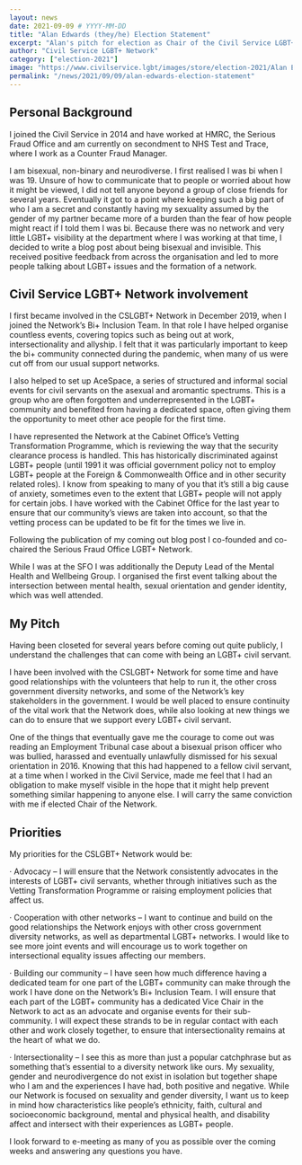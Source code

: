 ```yaml
---
layout: news
date: 2021-09-09 # YYYY-MM-DD 
title: "Alan Edwards (they/he) Election Statement"
excerpt: "Alan's pitch for election as Chair of the Civil Service LGBT+ Network"
author: "Civil Service LGBT+ Network"
category: ["election-2021"]
image: "https://www.civilservice.lgbt/images/store/election-2021/Alan Edwards headshot.jpeg"
permalink: "/news/2021/09/09/alan-edwards-election-statement"
---
```



## Personal Background

I joined the Civil Service in 2014 and have worked at HMRC, the Serious Fraud Office and am currently on secondment to NHS Test and Trace, where I work as a Counter Fraud Manager.
 
I am bisexual, non-binary and neurodiverse. I first realised I was bi when I was 19. Unsure of how to communicate that to people or worried about how it might be viewed, I did not tell anyone beyond a group of close friends for several years. Eventually it got to a point where keeping such a big part of who I am a secret and constantly having my sexuality assumed by the gender of my partner became more of a burden than the fear of how people might react if I told them I was bi. Because there was no network and very little LGBT+ visibility at the department where I was working at that time, I decided to write a blog post about being bisexual and invisible. This received positive feedback from across the organisation and led to more people talking about LGBT+ issues and the formation of a network.
 
## Civil Service LGBT+ Network involvement

I first became involved in the CSLGBT+ Network in December 2019, when I joined the Network’s Bi+ Inclusion Team. In that role I have helped organise countless events, covering topics such as being out at work, intersectionality and allyship. I felt that it was particularly important to keep the bi+ community connected during the pandemic, when many of us were cut off from our usual support networks.
 
I also helped to set up AceSpace, a series of structured and informal social events for civil servants on the asexual and aromantic spectrums. This is a group who are often forgotten and underrepresented in the LGBT+ community and benefited from having a dedicated space, often giving them the opportunity to meet other ace people for the first time.
 
I have represented the Network at the Cabinet Office’s Vetting Transformation Programme, which is reviewing the way that the security clearance process is handled. This has historically discriminated against LGBT+ people (until 1991 it was official government policy not to employ LGBT+ people at the Foreign & Commonwealth Office and in other security related roles). I know from speaking to many of you that it’s still a big cause of anxiety, sometimes even to the extent that LGBT+ people will not apply for certain jobs. I have worked with the Cabinet Office for the last year to ensure that our community’s views are taken into account, so that the vetting process can be updated to be fit for the times we live in.
 
Following the publication of my coming out blog post I co-founded and co-chaired the Serious Fraud Office LGBT+ Network.
 
While I was at the SFO I was additionally the Deputy Lead of the Mental Health and Wellbeing Group. I organised the first event talking about the intersection between mental health, sexual orientation and gender identity, which was well attended.
 
## My Pitch

Having been closeted for several years before coming out quite publicly, I understand the challenges that can come with being an LGBT+ civil servant.
 
I have been involved with the CSLGBT+ Network for some time and have good relationships with the volunteers that help to run it, the other cross government diversity networks, and some of the Network’s key stakeholders in the government. I would be well placed to ensure continuity of the vital work that the Network does, while also looking at new things we can do to ensure that we support every LGBT+ civil servant.
 
One of the things that eventually gave me the courage to come out was reading an Employment Tribunal case about a bisexual prison officer who was bullied, harassed and eventually unlawfully dismissed for his sexual orientation in 2016. Knowing that this had happened to a fellow civil servant, at a time when I worked in the Civil Service, made me feel that I had an obligation to make myself visible in the hope that it might help prevent something similar happening to anyone else. I will carry the same conviction with me if elected Chair of the Network.

## Priorities

My priorities for the CSLGBT+ Network would be:
 
·   	Advocacy – I will ensure that the Network consistently advocates in the interests of LGBT+ civil servants, whether through initiatives such as the Vetting Transformation Programme or raising employment policies that affect us.
 
·   	Cooperation with other networks – I want to continue and build on the good relationships the Network enjoys with other cross government diversity networks, as well as departmental LGBT+ networks. I would like to see more joint events and will encourage us to work together on intersectional equality issues affecting our members.
 
·   	Building our community – I have seen how much difference having a dedicated team for one part of the LGBT+ community can make through the work I have done on the Network’s Bi+ Inclusion Team. I will ensure that each part of the LGBT+ community has a dedicated Vice Chair in the Network to act as an advocate and organise events for their sub-community. I will expect these strands to be in regular contact with each other and work closely together, to ensure that intersectionality remains at the heart of what we do.
 
·   	Intersectionality – I see this as more than just a popular catchphrase but as something that’s essential to a diversity network like ours. My sexuality, gender and neurodivergence do not exist in isolation but together shape who I am and the experiences I have had, both positive and negative. While our Network is focused on sexuality and gender diversity, I want us to keep in mind how characteristics like people’s ethnicity, faith, cultural and socioeconomic background, mental and physical health, and disability affect and intersect with their experiences as LGBT+ people.
 
I look forward to e-meeting as many of you as possible over the coming weeks and answering any questions you have.



